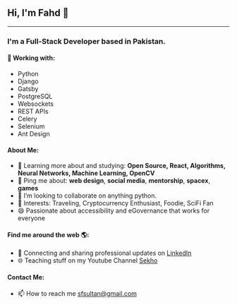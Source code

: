 ## Hi, I'm Fahd 👋
---

### I'm a Full-Stack Developer based in Pakistan.

#### 👀 Working with: 

- Python
- Django
- Gatsby
- PostgreSQL
- Websockets
- REST APIs
- Celery
- Selenium
- Ant Design


#### About Me:

- 🌱 Learning more about and studying: **Open Source, React, Algorithms, Neural Networks, Machine Learning, OpenCV**
- 💬 Ping me about: **web design**, **social media**, **mentorship**, **spacex**, **games**
- 💞️ I’m looking to collaborate on anything python.
- 💜 Interests: Traveling, Cryptocurrency Enthusiast, Foodie, SciFi Fan
- 😄 Passionate about accessibility and eGovernance that works for everyone


#### Find me around the web 🌎:
- 💼 Connecting and sharing professional updates on <a href="https://www.linkedin.com/in/fahd-sultan-16121043/">LinkedIn</a>
- 🌐 Teaching stuff on my Youtube Channel <a href="https://www.youtube.com/channel/UCdwgYqTa2kUkkqwRvUlBXdw">Sekho</a>


#### Contact Me:
- 📫 How to reach me sfsultan@gmail.com

